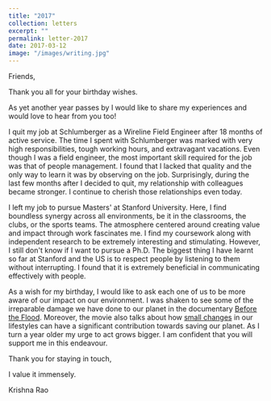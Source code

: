 ```yaml
---
title: "2017"
collection: letters
excerpt: ""
permalink: letter-2017
date: 2017-03-12
image: "/images/writing.jpg"
---
```


Friends, 

Thank you all for your birthday wishes.

As yet another year passes by I would like to share my experiences and would love to hear from you too!

I quit my job at Schlumberger as a Wireline Field Engineer after 18 months of active service. The time I spent with Schlumberger was marked with very high responsibilities, tough working hours, and extravagant vacations. Even though I was a field engineer, the most important skill required for the job was that of people management. I found that I lacked that quality and the only way to learn it was by observing on the job. Surprisingly, during the last few months after I decided to quit, my relationship with colleagues became stronger. I continue to cherish  those relationships even today.

I left my job to pursue Masters' at Stanford University. Here, I find boundless synergy across all environments, be it in the classrooms, the clubs, or the sports teams. The atmosphere centered around creating value and impact through work fascinates me.  I find my coursework along with independent research to be extremely interesting and stimulating. However, I still don't know if I want to pursue a Ph.D. The biggest thing I have learnt so far at Stanford and the US is to respect people by listening to them without interrupting. I found that it is extremely beneficial in communicating effectively with people. 

As a wish for my birthday, I would like to ask each one of us to be more aware of our impact on our environment. I was shaken to see some of the irreparable damage we have done to our planet in the documentary <a href="https://www.youtube.com/watch?v=09o1V7Gk9M8" target="_blank">Before the Flood</a>. Moreover, the movie also talks about how  <a href="https://wwf.panda.org/wwf_offices/armenia/help_us/eco_help_living/" target="_blank">small changes</a> in our lifestyles can have a significant contribution towards saving our planet. As I turn a year older my urge to act grows bigger. I am confident that you will support me in this endeavour. 

Thank you for staying in touch, 

I value it immensely.

Krishna Rao
